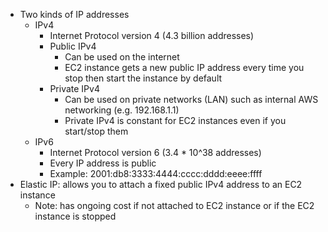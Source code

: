 - Two kinds of IP addresses
	- IPv4
		- Internet Protocol version 4 (4.3 billion addresses)
		- Public IPv4
			- Can be used on the internet
			- EC2 instance gets a new public IP address every time you stop then start the instance by default
		- Private IPv4
			- Can be used on private networks (LAN) such as internal AWS networking (e.g. 192.168.1.1)
			- Private IPv4 is constant for EC2 instances even if you start/stop them
	- IPv6
		- Internet Protocol version 6 (3.4 * 10^38 addresses)
		- Every IP address is public
		- Example: 2001:db8:3333:4444:cccc:dddd:eeee:ffff
- Elastic IP: allows you to attach a fixed public IPv4 address to an EC2 instance
	- Note: has ongoing cost if not attached to EC2 instance or if the EC2 instance is stopped